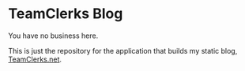 # TeamClerks Blog

You have no business here.

This is just the repository for the application that builds my static blog, [TeamClerks.net](https://www.teamclerks.net).
